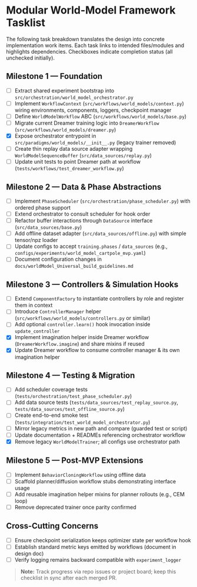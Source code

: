 # Modular World-Model Framework Tasklist

The following task breakdown translates the design into concrete implementation work items. Each task links to intended files/modules and highlights dependencies. Checkboxes indicate completion status (all unchecked initially).

## Milestone 1 — Foundation

- [ ] Extract shared experiment bootstrap into `src/orchestration/world_model_orchestrator.py`
- [ ] Implement `WorkflowContext` (`src/workflows/world_models/context.py`) wiring environments, components, loggers, checkpoint manager
- [ ] Define `WorldModelWorkflow` ABC (`src/workflows/world_models/base.py`)
- [ ] Migrate current Dreamer training logic into `DreamerWorkflow` (`src/workflows/world_models/dreamer.py`)
- [x] Expose orchestrator entrypoint in `src/paradigms/world_models/__init__.py` (legacy trainer removed)
- [ ] Create thin replay data source adapter wrapping `WorldModelSequenceBuffer` (`src/data_sources/replay.py`)
- [ ] Update unit tests to point Dreamer path at workflow (`tests/workflows/test_dreamer_workflow.py`)

## Milestone 2 — Data & Phase Abstractions

- [ ] Implement `PhaseScheduler` (`src/orchestration/phase_scheduler.py`) with ordered phase support
- [ ] Extend orchestrator to consult scheduler for hook order
- [ ] Refactor buffer interactions through `DataSource` interface (`src/data_sources/base.py`)
- [ ] Add offline dataset adapter (`src/data_sources/offline.py`) with simple tensor/npz loader
- [ ] Update configs to accept `training.phases` / `data_sources` (e.g., `configs/experiments/world_model_cartpole_mvp.yaml`)
- [ ] Document configuration changes in `docs/worldModel_Universal_build_guidelines.md`

## Milestone 3 — Controllers & Simulation Hooks

- [ ] Extend `ComponentFactory` to instantiate controllers by role and register them in context
- [ ] Introduce `ControllerManager` helper (`src/workflows/world_models/controllers.py` or similar)
- [ ] Add optional `controller.learn()` hook invocation inside `update_controller`
- [x] Implement imagination helper inside Dreamer workflow (`DreamerWorkflow.imagine`) and share mixins if reused
- [x] Update Dreamer workflow to consume controller manager & its own imagination helper

## Milestone 4 — Testing & Migration

- [ ] Add scheduler coverage tests (`tests/orchestration/test_phase_scheduler.py`)
- [ ] Add data source tests (`tests/data_sources/test_replay_source.py`, `tests/data_sources/test_offline_source.py`)
- [ ] Create end-to-end smoke test (`tests/integration/test_world_model_orchestrator.py`)
- [ ] Mirror legacy metrics in new path and compare (guarded test or script)
- [ ] Update documentation + READMEs referencing orchestrator workflow
- [x] Remove legacy `WorldModelTrainer`; all configs use orchestrator path

## Milestone 5 — Post-MVP Extensions

- [ ] Implement `BehaviorCloningWorkflow` using offline data
- [ ] Scaffold planner/diffusion workflow stubs demonstrating interface usage
- [ ] Add reusable imagination helper mixins for planner rollouts (e.g., CEM loop)
- [ ] Remove deprecated trainer once parity confirmed

## Cross-Cutting Concerns

- [ ] Ensure checkpoint serialization keeps optimizer state per workflow hook
- [ ] Establish standard metric keys emitted by workflows (document in design doc)
- [ ] Verify logging remains backward compatible with `experiment_logger`

> **Note:** Track progress via repo issues or project board; keep this checklist in sync after each merged PR.

